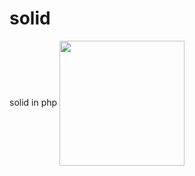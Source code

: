 # solid
solid in php 
<img align='center' src='https://everyone-can-code.github.io/solid/solid.png' width='200"'>
